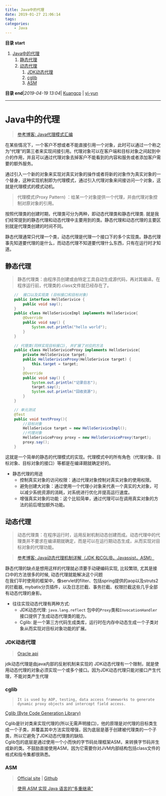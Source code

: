 ```yaml
---
title: Java中的代理
date: 2019-01-27 21:06:14
tags: 
categories: 
    - Java
---
```


**目录 start**
 
1. [Java中的代理](#java中的代理)
    1. [静态代理](#静态代理)
    1. [动态代理](#动态代理)
        1. [JDK动态代理](#jdk动态代理)
        1. [cglib](#cglib)
        1. [ASM](#asm)

**目录 end**|_2019-04-19 13:04_| [Kuangcp](https://github.com/Kuangcp/Note) | [yi-yun](https://github.com/yi-yun/Memo)
****************************************
# Java中的代理

> [参考博客: Java代理模式汇编](https://blog.csdn.net/JQ_AK47/article/details/85344634)

在某些情况下，一个客户不想或者不能直接引用一个对象，此时可以通过一个称之为“代理”的第三者来实现间接引用。代理对象可以在客户端和目标对象之间起到中介的作用，并且可以通过代理对象去掉客户不能看到的内容和服务或者添加客户需要的额外服务。

通过引入一个新的对象来实现对真实对象的操作或者将新的对象作为真实对象的一个替身，这种实现机制即为代理模式，通过引入代理对象来间接访问一个对象，这就是代理模式的模式动机。

> 代理模式(Proxy Pattern) ：给某一个对象提供一个代理，并由代理对象控制对原对象的引用。

按照代理类的创建时期，代理类可分为两种，即动态代理类和静态代理类. 
就是我们经常提到的静态代理和动态代理中主要用到的类。静态代理和动态代理的主要区别就是代理类创建的时间不同。

静态代理通常只代理一个类，动态代理是代理一个接口下的多个实现类。静态代理事先知道要代理的是什么，而动态代理不知道要代理什么东西，只有在运行时才知道。

## 静态代理
> 静态代理类：由程序员创建或由特定工具自动生成源代码，再对其编译。在程序运行前，代理类的.class文件就已经存在了。

```java
    //  接口以及实现类 (目标接口和目标对象)
    public interface HelloSerivice {
        public void say();
    }
    public class HelloSeriviceImpl implements HelloSerivice{
        @Override
        public void say() {
            System.out.println("hello world");
        }
    }
    
    // 代理类(同样实现目标接口), 并扩展了对应的方法
    public class HelloSeriviceProxy implements HelloSerivice{
        private HelloSerivice target;
        public HelloSeriviceProxy(HelloSerivice target) {
            this.target = target;
        }
        @Override
        public void say() {
            System.out.println("记录日志");
            target.say();
            System.out.println("回收资源");
        }
    }

    // 单元测试
    @Test
    public void testProxy(){
        //目标对象
        HelloSerivice target = new HelloSeriviceImpl();
        //代理对象
        HelloSeriviceProxy proxy = new HelloSeriviceProxy(target);
        proxy.say();
    }
```

这就是一个简单的静态的代理模式的实现。代理模式中的所有角色（代理对象、目标对象、目标对象的接口）等都是在编译期就确定好的。

- 静态代理的用途
    - 控制真实对象的访问权限：通过代理对象控制对真实对象的使用权限。
    - 避免创建大对象：通过使用一个代理小对象来代表一个真实的大对象，可以减少系统资源的消耗，对系统进行优化并提高运行速度。
    - 增强真实对象的功能：这个比较简单，通过代理可以在调用真实对象的方法的前后增加额外功能。

## 动态代理
> 动态代理类：在程序运行时，运用反射机制动态创建而成。动态代理中的代理类并不要求在编译期就确定，而是可以在运行期动态生成，从而实现对目标对象的代理功能。

> [参考博客: Java动态代理机制详解（JDK 和CGLIB，Javassist，ASM）](https://blog.csdn.net/luanlouis/article/details/24589193)

静态代理的缺点是想用这样的代理就必须要手动硬编码实现, 比较繁琐, 尤其是接口中的方法很多的时候, 动态代理就能解决这个问题  
在我们平时使用的框架中，像servlet的filter、包括spring提供的aop以及struts2的拦截器, mybatis分页插件，以及日志拦截、事务拦截、权限拦截这些几乎全部有动态代理的身影。

- 往往实现动态代理有两种方式:
    - JDK动态代理: `java.lang.reflect` 包中的`Proxy`类和`InvocationHandler`接口提供了生成动态代理类的能力。
    - Cglib: 是一个第三方代码生成类库，运行时在内存中动态生成一个子类对象从而实现对目标对象功能的扩展。

### JDK动态代理
> [Oracle api](https://docs.oracle.com/javase/8/docs/api/) 

jdk动态代理是由java内部的反射机制来实现的
JDK动态代理有一个限制，就是使用动态代理的对象必须实现一个或多个接口。因为JDK动态代理只能对接口产生代理，不能对类产生代理

### cglib
> `It is used by AOP, testing, data access frameworks to generate dynamic proxy objects and intercept field access.`

[Cglib (Byte Code Generation Library)](https://github.com/cglib/cglib) 

Cglib是针对类来实现代理的(所以无需声明接口)，他的原理是对代理的目标类生成一个子类，并覆盖其中方法实现增强，因为底层是基于创建被代理类的一个子类，所以它避免了JDK动态代理类的缺陷.  
Cglib包的底层是通过使用一个小而快的字节码处理框架ASM，来转换字节码并生成新的类。不鼓励直接使用ASM，因为它需要你对JVM内部结构包括class文件的格式和指令集都很熟悉。

### ASM
> [Official site](https://asm.ow2.io/) | [Github](https://github.com/llbit/ow2-asm)

> [使用 ASM 实现 Java 语言的“多重继承”](https://www.ibm.com/developerworks/cn/java/j-lo-asm/)
